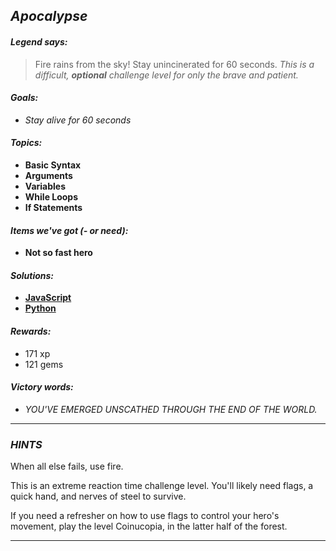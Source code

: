 ## _Apocalypse_

#### _Legend says:_
> Fire rains from the sky! Stay unincinerated for 60 seconds. _This is a difficult, **optional** challenge level for only the brave and patient._

#### _Goals:_
+ _Stay alive for 60 seconds_

#### _Topics:_
+ **Basic Syntax**
+ **Arguments**
+ **Variables**
+ **While Loops**
+ **If Statements**

#### _Items we've got (- or need):_
+ **Not so fast hero**

#### _Solutions:_
+ **[JavaScript](apocalypse.js)**
+ **[Python](apocalypse.py)**

#### _Rewards:_
+ 171 xp
+ 121 gems

#### _Victory words:_
+ _YOU'VE EMERGED UNSCATHED THROUGH THE END OF THE WORLD._

___

### _HINTS_

When all else fails, use fire.

This is an extreme reaction time challenge level. You'll likely need flags, a quick hand, and nerves of steel to survive.

If you need a refresher on how to use flags to control your hero's movement, play the level Coinucopia, in the latter half of the forest.

___
